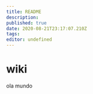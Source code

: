 ```yaml
---
title: README
description: 
published: true
date: 2020-08-21T23:17:07.210Z
tags: 
editor: undefined
---
```


# wiki
ola mundo 